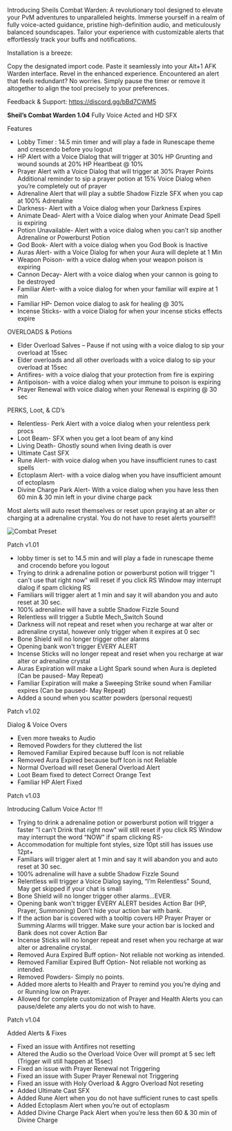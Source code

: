 Introducing Sheils Combat Warden: A revolutionary tool designed to elevate your PvM adventures to unparalleled heights. Immerse yourself in a realm of fully voice-acted guidance, pristine high-definition audio, and meticulously balanced soundscapes. Tailor your experience with customizable alerts that effortlessly track your buffs and notifications.

Installation is a breeze:

Copy the designated import code.
Paste it seamlessly into your Alt+1 AFK Warden interface.
Revel in the enhanced experience.
Encountered an alert that feels redundant? No worries. Simply pause the timer or remove it altogether to align the tool precisely to your preferences.

Feedback & Support: https://discord.gg/bBd7CWM5

**Sheil’s Combat Warden 1.04** 
Fully Voice Acted and HD SFX

Features
-    Lobby Timer : 14.5 min timer and will play a fade in Runescape theme and crescendo before you logout
-    HP Alert with a Voice Dialog that will trigger at 30% HP
     Grunting and wound sounds at 20% HP
     Heartbeat @ 10% 
-    Prayer Alert with a Voice Dialog that will trigger at 30% Prayer Points
     Additional reminder to sip a prayer potion at 15%
     Voice Dialog when you’re completely out of prayer 
-    Adrenaline Alert that will play a subtle Shadow Fizzle SFX when you cap at 100% Adrenaline
-    Darkness- Alert with a Voice dialog when your Darkness Expires 
-    Animate Dead- Alert with a Voice dialog when your Animate Dead Spell is expiring
-    Potion Unavailable- Alert with a voice dialog when you can’t sip another Adrenaline or Powerburst Potion
-    God Book- Alert with a voice dialog when you God Book is Inactive
-    Auras Alert- with a Voice Dialog for when your Aura will deplete at 1 Min
-    Weapon Poison- with a voice dialog when your weapon poison is expiring
-    Cannon Decay- Alert with a voice dialog when your cannon is going to be destroyed
-    Familiar Alert- with a voice dialog for when your familiar will expire at 1 min
-    Familiar HP- Demon voice dialog to ask for healing @ 30% 
-    Incense Sticks- with a voice Dialog for when your incense sticks effects expire

OVERLOADS & Potions
-    Elder Overload Salves – Pause if not using with a voice dialog to sip your overload at 15sec
-    Elder overloads and all other overloads with a voice dialog to sip your overload at 15sec
-    Antifires- with a voice dialog that your protection from fire is expiring
-    Antipoison- with a voice dialog when your immune to poison is expiring 
-    Prayer Renewal with voice dialog when your Renewal is expiring @ 30 sec
  
PERKS, Loot, & CD’s
-    Relentless- Perk Alert with a voice dialog when your relentless perk procs
-    Loot Beam- SFX when you get a loot beam of any kind
-    Living Death- Ghostly sound when living death is over
-    Ultimate Cast SFX
-    Rune Alert- with voice dialog when you have insufficient runes to cast spells
-    Ectoplasm Alert- with a voice dialog when you have insufficient amount of ectoplasm
-    Divine Charge Park Alert- With a voice dialog when you have less then 60 min & 30 min left in your divine charge pack
  
Most alerts will auto reset themselves or reset upon praying at an alter or charging at a adrenaline crystal. You do not have to reset alerts yourself!!


![Combat Preset](https://github.com/Sheil-gg/SheilsAFKWardenPresets/assets/155850453/c6128fa3-5e6e-49a9-bd20-5b319050780b)


Patch v1.01

- lobby timer is set to 14.5 min and will play a fade in runescape theme and crocendo before you logout
- Trying to drink a adrenaline potion or powerburst potion will trigger "I can't use that right now" will reset if you click RS Window may interrupt dialog if spam clicking RS
- Familiars will trigger alert at 1 min and say it will abandon you and auto reset at 30 sec.
- 100% adrenaline will have a subtle Shadow Fizzle Sound
- Relentless will trigger a Subtle Mech_Switch Sound
- Darkness will not repeat and reset when you recharge at war alter or adrenaline crystal, however only trigger when it expires at 0 sec
- Bone Shield will no longer trigger other alarms
- Opening bank won't trigger EVERY ALERT
- Incense Sticks will no longer repeat and reset when you recharge at war alter or adrenaline crystal
- Auras Expiration will make a Light Spark sound when Aura is depleted (Can be paused- May Repeat)
- Familiar Expiration will make a Sweeping Strike sound when Familiar expires (Can be paused- May Repeat)
- Added a sound when you scatter powders (personal request)

Patch  v1.02

Dialog & Voice Overs

-	Even more tweaks to Audio
-	Removed Powders for they cluttered the list
-	Removed Familiar Expired because buff Icon is not reliable
-	Removed Aura Expired because buff Icon is not Reliable
-	Normal Overload will reset General Overload Alert
-	Loot Beam fixed to detect Correct Orange Text
-	Familiar HP Alert Fixed
  
Patch v1.03

Introducing Callum Voice Actor !!!

- Trying to drink a adrenaline potion or powerburst potion will trigger a faster "I can't Drink that right now" will still reset if you click RS Window may interrupt the word “NOW” if spam clicking RS-
- Accommodation for multiple font styles, size 10pt still has issues use 12pt+ 
-	Familiars will trigger alert at 1 min and say it will abandon you and auto reset at 30 sec.
-	100% adrenaline will have a subtle Shadow Fizzle Sound
-	Relentless will trigger a Voice Dialog saying, “I’m Relentless” Sound, May get skipped if your chat is small
-	Bone Shield will no longer trigger other alarms…EVER.
-	Opening bank won't trigger EVERY ALERT besides Action Bar (HP, Prayer, Summoning) Don’t hide your action bar with bank.
-	If the action bar is covered with a tooltip covers HP Prayer Prayer or Summing Alarms will trigger. Make sure your action bar is locked and Bank does not cover Action Bar
-	Incense Sticks will no longer repeat and reset when you recharge at war alter or adrenaline crystal.
-	Removed Aura Expired Buff option- Not reliable not working as intended.
-	Removed Familiar Expired Buff Option- Not reliable not working as intended.
-	Removed Powders- Simply no points.
-	Added more alerts to Health and Prayer to remind you you’re dying and or Running low on Prayer.
-	Allowed for complete customization of Prayer and Health Alerts you can pause/delete any alerts you do not wish to have.
  
Patch v1.04

Added Alerts & Fixes

-	Fixed an issue with Antifires not resetting 
-	Altered the Audio so the Overload Voice Over will prompt at 5 sec left (Trigger will still happen at 15sec)
-	Fixed an issue with Prayer Renewal not Triggering
-	Fixed an issue with Super Prayer Renewal not Triggering
-	Fixed an issue with Holy Overload & Aggro Overload Not reseting 
-	Added Ultimate Cast SFX
-	Added Rune Alert when you do not have sufficient runes to cast spells
-	Added Ectoplasm Alert when you’re out of ectoplasm
-	Added Divine Charge Pack Alert when you’re less then 60 & 30 min of Divine Charge

